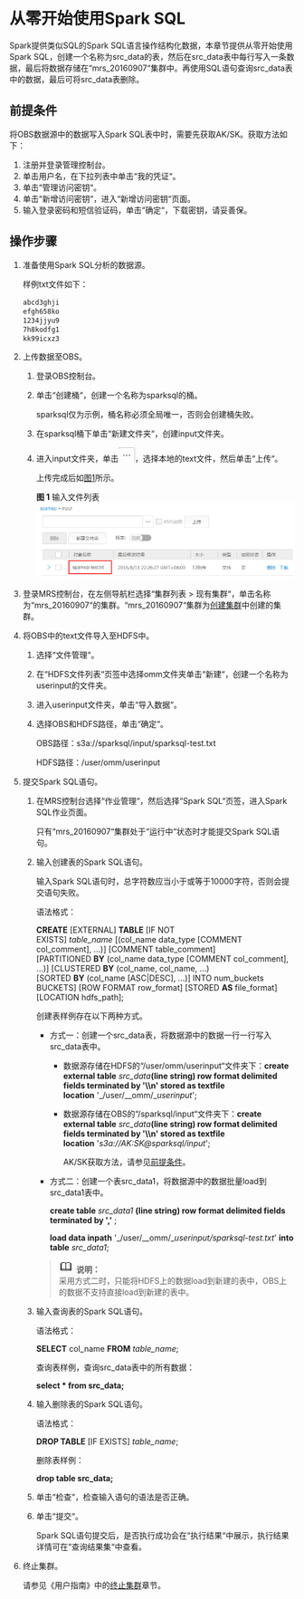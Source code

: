 # 从零开始使用Spark SQL<a name="ZH-CN_TOPIC_0040912784"></a>

Spark提供类似SQL的Spark SQL语言操作结构化数据，本章节提供从零开始使用Spark SQL，创建一个名称为src\_data的表，然后在src\_data表中每行写入一条数据，最后将数据存储在“mrs\_20160907“集群中。再使用SQL语句查询src\_data表中的数据，最后可将src\_data表删除。

## 前提条件<a name="zh-cn_topic_0019549323_section73191329219"></a>

将OBS数据源中的数据写入Spark SQL表中时，需要先获取AK/SK。获取方法如下：

1.  注册并登录管理控制台。
2.  单击用户名，在下拉列表中单击“我的凭证“。
3.  单击“管理访问密钥“。
4.  单击“新增访问密钥“，进入“新增访问密钥“页面。
5.  输入登录密码和短信验证码，单击“确定“，下载密钥，请妥善保。

## 操作步骤<a name="zh-cn_topic_0019549323_section52589269113343"></a>

1.  准备使用Spark SQL分析的数据源。

    样例txt文件如下：

    ```
    abcd3ghji
    efgh658ko
    1234jjyu9
    7h8kodfg1
    kk99icxz3
    ```

2.  上传数据至OBS。
    1.  登录OBS控制台。
    2.  单击“创建桶“，创建一个名称为sparksql的桶。

        sparksql仅为示例，桶名称必须全局唯一，否则会创建桶失败。

    3.  在sparksql桶下单击“新建文件夹“，创建input文件夹。
    4.  进入input文件夹，单击![](figures/zh-cn_image_0039801333.jpg)，选择本地的text文件，然后单击“上传“。

        上传完成后如[图1](#zh-cn_topic_0019549323_fig3861747116360)所示。

        **图 1**  输入文件列表<a name="zh-cn_topic_0019549323_fig3861747116360"></a>  
        ![](figures/输入文件列表.png "输入文件列表")


3.  登录MRS控制台，在左侧导航栏选择“集群列表 \> 现有集群“，单击名称为“mrs\_20160907“的集群。“mrs\_20160907“集群为[创建集群](创建集群-入门.md#ZH-CN_TOPIC_0043125076)中创建的集群。
4.  将OBS中的text文件导入至HDFS中。
    1.  选择“文件管理“。
    2.  在“HDFS文件列表“页签中选择omm文件夹单击“新建“，创建一个名称为userinput的文件夹。
    3.  进入userinput文件夹，单击“导入数据“。
    4.  选择OBS和HDFS路径，单击“确定“。

        OBS路径：s3a://sparksql/input/sparksql-test.txt

        HDFS路径：/user/omm/userinput


5.  提交Spark SQL语句。
    1.  在MRS控制台选择“作业管理“，然后选择“Spark SQL“页签，进入Spark SQL作业页面。

        只有“mrs\_20160907“集群处于“运行中“状态时才能提交Spark SQL语句。

    2.  输入创建表的Spark SQL语句。

        输入Spark SQL语句时，总字符数应当小于或等于10000字符，否则会提交语句失败。

        语法格式：

        **CREATE** \[EXTERNAL\] **TABLE** \[IF NOT EXISTS\] _table\_name_ \[\(col\_name data\_type \[COMMENT col\_comment\], ...\)\] \[COMMENT table\_comment\] \[PARTITIONED **BY** \(col\_name data\_type \[COMMENT col\_comment\], ...\)\] \[CLUSTERED **BY** \(col\_name, col\_name, ...\) \[SORTED **BY** \(col\_name \[ASC|DESC\], ...\)\] INTO num\_buckets BUCKETS\] \[ROW FORMAT row\_format\] \[STORED **AS**  file\_format\] \[LOCATION hdfs\_path\];

        创建表样例存在以下两种方式。

        -   方式一：创建一个src\_data表，将数据源中的数据一行一行写入src\_data表中。
            -   数据源存储在HDFS的“/user/omm/userinput“文件夹下：**create external table** _src\_data_**\(line string\) row format delimited fields terminated by '\\\\n' stored as textfile location** '_/user/__omm/__userinput_';
            -   数据源存储在OBS的“/sparksql/input“文件夹下：**create external table** _src\_data_**\(line string\) row format delimited fields terminated by '\\\\n' stored as textfile location** '_s3a://AK:SK@sparksql/input_';

                AK/SK获取方法，请参见[前提条件](#zh-cn_topic_0019549323_section73191329219)。


        -   方式二：创建一个表src\_data1，将数据源中的数据批量load到src\_data1表中。

            **create table** _src\_data1_ **\(line string\) row format delimited fields terminated by ','**  ;

            **load data inpath** '_/user/__omm/__userinput/sparksql-test.txt_' **into table** _src\_data1_;


        >![](public_sys-resources/icon-note.gif) **说明：**   
        >采用方式二时，只能将HDFS上的数据load到新建的表中，OBS上的数据不支持直接load到新建的表中。  

    3.  输入查询表的Spark SQL语句。

        语法格式：

        **SELECT** col\_name **FROM** _table\_name_;

        查询表样例，查询src\_data表中的所有数据：

        **select \* from src\_data;**

    4.  输入删除表的Spark SQL语句。

        语法格式：

        **DROP TABLE** \[IF EXISTS\] _table\_name_;

        删除表样例：

        **drop table src\_data;**

    5.  单击“检查“，检查输入语句的语法是否正确。
    6.  单击“提交“。

        Spark SQL语句提交后，是否执行成功会在“执行结果“中展示，执行结果详情可在“查询结果集“中查看。


6.  终止集群。

    请参见《用户指南》中的[终止集群](终止集群.md)章节。


